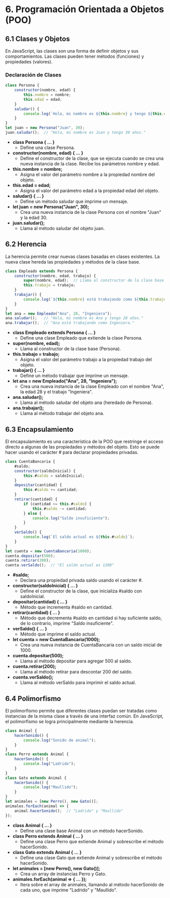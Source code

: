 # 6. Programación Orientada a Objetos (POO)
## 6.1 Clases y Objetos
En JavaScript, las clases son una forma de definir objetos y sus comportamientos. Las clases pueden tener métodos (funciones) y propiedades (valores).

### Declaración de Clases

```js
class Persona {
    constructor(nombre, edad) {
        this.nombre = nombre;
        this.edad = edad;
    }
    saludar() {
        console.log(`Hola, mi nombre es ${this.nombre} y tengo ${this.edad} años.`);
    }
}
let juan = new Persona("Juan", 30);
juan.saludar();  // "Hola, mi nombre es Juan y tengo 30 años."
```
- **class Persona { ... }**
    - Define una clase Persona.
- **constructor(nombre, edad) { ... }**
    - Define el constructor de la clase, que se ejecuta cuando se crea una nueva instancia de la clase. Recibe los parámetros nombre y edad.
- **this.nombre = nombre;**
    - Asigna el valor del parámetro nombre a la propiedad nombre del objeto.
- **this.edad = edad;**
    - Asigna el valor del parámetro edad a la propiedad edad del objeto.
- **saludar() { ... }**
    - Define un método saludar que imprime un mensaje.
- **let juan = new Persona("Juan", 30);**
    - Crea una nueva instancia de la clase Persona con el nombre "Juan" y la edad 30.
- **juan.saludar();**
    - Llama al método saludar del objeto juan.

## 6.2 Herencia
La herencia permite crear nuevas clases basadas en clases existentes. La nueva clase hereda las propiedades y métodos de la clase base.

```js
class Empleado extends Persona {
    constructor(nombre, edad, trabajo) {
        super(nombre, edad);  // Llama al constructor de la clase base
        this.trabajo = trabajo;
    }
    trabajar() {
        console.log(`${this.nombre} está trabajando como ${this.trabajo}.`);
    }
}
let ana = new Empleado("Ana", 28, "Ingeniera");
ana.saludar();   // "Hola, mi nombre es Ana y tengo 28 años."
ana.trabajar();  // "Ana está trabajando como Ingeniera."
```
- **class Empleado extends Persona { ... }**
    - Define una clase Empleado que extiende la clase Persona.
- **super(nombre, edad);**
    - Llama al constructor de la clase base (Persona).
- **this.trabajo = trabajo;**
    - Asigna el valor del parámetro trabajo a la propiedad trabajo del objeto.
- **trabajar() { ... }**
    - Define un método trabajar que imprime un mensaje.
- **let ana = new Empleado("Ana", 28, "Ingeniera");**
    - Crea una nueva instancia de la clase Empleado con el nombre "Ana", la edad 28 y el trabajo "Ingeniera".
- **ana.saludar();**
    - Llama al método saludar del objeto ana (heredado de Persona).
- **ana.trabajar();**
    - Llama al método trabajar del objeto ana.

## 6.3 Encapsulamiento
El encapsulamiento es una característica de la POO que restringe el acceso directo a algunas de las propiedades y métodos del objeto. Esto se puede hacer usando el carácter # para declarar propiedades privadas.
```js
class CuentaBancaria {
    #saldo;
    constructor(saldoInicial) {
        this.#saldo = saldoInicial;
    }
    depositar(cantidad) {
        this.#saldo += cantidad;
    }
    retirar(cantidad) {
        if (cantidad <= this.#saldo) {
            this.#saldo -= cantidad;
        } else {
            console.log("Saldo insuficiente");
        }
    }
    verSaldo() {
        console.log(`El saldo actual es ${this.#saldo}`);
    }
}
let cuenta = new CuentaBancaria(1000);
cuenta.depositar(500);
cuenta.retirar(200);
cuenta.verSaldo();  // "El saldo actual es 1300"
```
- **#saldo;**
    - Declara una propiedad privada saldo usando el carácter #.
- **constructor(saldoInicial) { ... }**
    - Define el constructor de la clase, que inicializa #saldo con saldoInicial.
- **depositar(cantidad) { ... }**
    - Método que incrementa #saldo en cantidad.
- **retirar(cantidad) { ... }**
    - Método que decrementa #saldo en cantidad si hay suficiente saldo, de lo contrario, imprime "Saldo insuficiente".
- **verSaldo() { ... }**
    - Método que imprime el saldo actual.
- **let cuenta = new CuentaBancaria(1000);**
    - Crea una nueva instancia de CuentaBancaria con un saldo inicial de 1000.
- **cuenta.depositar(500);**
    - Llama al método depositar para agregar 500 al saldo.
- **cuenta.retirar(200);**
    - Llama al método retirar para descontar 200 del saldo.
- **cuenta.verSaldo();**
    - Llama al método verSaldo para imprimir el saldo actual.

## 6.4 Polimorfismo
El polimorfismo permite que diferentes clases puedan ser tratadas como instancias de la misma clase a través de una interfaz común. En JavaScript, el polimorfismo se logra principalmente mediante la herencia.

```js
class Animal {
    hacerSonido() {
        console.log("Sonido de animal");
    }
}
class Perro extends Animal {
    hacerSonido() {
        console.log("Ladrido");
    }
}
class Gato extends Animal {
    hacerSonido() {
        console.log("Maullido");
    }
}
let animales = [new Perro(), new Gato()];
animales.forEach(animal => {
    animal.hacerSonido();  // "Ladrido" y "Maullido"
});
```
- **class Animal { ... }**
    - Define una clase base Animal con un método hacerSonido.
- **class Perro extends Animal { ... }**
    - Define una clase Perro que extiende Animal y sobrescribe el método hacerSonido.
- **class Gato extends Animal { ... }**
    - Define una clase Gato que extiende Animal y sobrescribe el método hacerSonido.
- **let animales = [new Perro(), new Gato()];**
    - Crea un array de instancias Perro y Gato.
- **animales.forEach(animal => { ... });**
    - Itera sobre el array de animales, llamando al método hacerSonido de cada uno, que imprime "Ladrido" y "Maullido".


```js

```

```js

```
